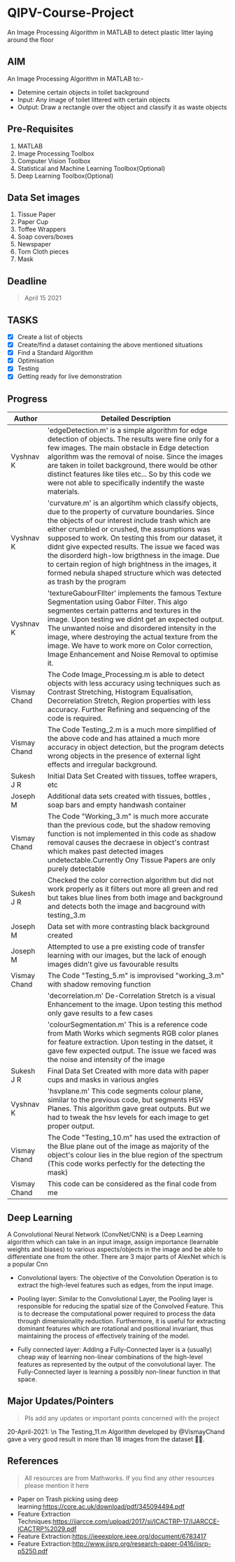 # QIPV-Course-Project
An Image Processing Algorithm in MATLAB to detect plastic litter laying around the floor 

## AIM
An Image Processing Algorithm in MATLAB to:-
* Detemine certain objects in toilet background
* Input: Any image of toilet littered with certain objects
* Output: Draw a rectangle over the object and classify it as waste objects

## Pre-Requisites
1. MATLAB
2. Image Processing Toolbox
3. Computer Vision Toolbox
4. Statistical and Machine Learning Toolbox(Optional)
5. Deep Learning Toolbox(Optional)

## Data Set images
1. Tissue Paper
2. Paper Cup
3. Toffee Wrappers
4. Soap covers/boxes
5. Newspaper
6. Torn Cloth pieces
7. Mask

## Deadline

> April 15 2021

## TASKS
- [x] Create a list of objects
- [x] Create/find a dataset containing the above mentioned situations
- [x] Find a Standard Algorithm
- [x] Optimisation
- [x] Testing
- [x] Getting ready for live demonstration

## Progress
|  Author  |  Detailed Description |
|----------|  -------------------- |
|  Vyshnav K  | 'edgeDetection.m' is a simple algorithm for edge detection of objects. The results were fine only for a few images. The main obstacle in Edge detection algorithm was the removal of noise. Since the images are taken in toilet background, there would be other distinct features like tiles etc... So by this code we were not able to specifically indentify the waste materials. |
|  Vyshnav K  | 'curvature.m' is an algortihm which classify objects, due to the property of curvature boundaries. Since the objects of our interest include trash which are either crumbled or crushed, the assumptions was supposed to work. On testing this from our dataset, it didnt give expected results. The issue we faced was the disorderd high-low brigthness in the image. Due to certain region of high brightness in the images, it formed nebula shaped structure which was detected as trash by the program |
|  Vyshnav K  | 'textureGabourFIlter' implements the famous Texture Segmentation using Gabor Filter. This algo segmentes certain patterns and textures in the image. Upon testing we didnt get an expected output. The unwanted noise and disordered intensity in the image, where destroying the actual texture from the image. We have to work more on Color correction, Image Enhancement and Noise Removal to optimise it. |
| Vismay Chand| The Code Image_Processing.m is able to detect objects with less accuracy using techniques such as Contrast Stretching, Histogram Equalisation, Decorrelation Stretch, Region properties with less accuracy. Further Refining and sequencing of the code is required. |
| Vismay Chand| The Code Testing_2.m is a much more simplified of the above code and has attained a much more accuracy in object detection, but the program detects wrong objects in the presence of external light effects and irregular background.
|  Sukesh J R  |Initial Data Set Created with tissues, toffee wrapers, etc|
| Joseph M | Additional data sets created with tissues, bottles , soap bars and empty handwash container |
| Vismay Chand | The Code "Working_3.m" is much more accurate than the previous code, but the shadow removing function is not implemented in this code as shadow removal causes the decraese in object's contrast which makes past detected images undetectable.Currently Ony Tissue Papers are only purely detectable |
|  Sukesh J R  | Checked the color correction algorithm but did not work properly as it filters out more all green and red but takes blue lines from both image and background and detects both the image and bacground with testing_3.m|
| Joseph M | Data set with more contrasting black background created |
| Joseph M | Attempted to use a pre existing code of transfer learning with our images, but the lack of enough images didn't give us favourable results | 
| Vismay Chand | The Code "Testing_5.m" is improvised "working_3.m" with shadow removing function|
|           | 'decorrelation.m' De-Correlation Stretch is a visual Enhancement to the image. Upon testing this method only gave results to a few cases |
|           | 'colourSegmentation.m' This is a reference code from Math Works which segments RGB color planes for feature extraction. Upon testing in the datset, it gave few expected output. The issue we faced was the noise and intensity of the image|
|  Sukesh J R  | Final Data Set Created with more data with paper cups and masks in various angles|
| Vyshnav K | 'hsvplane.m' This code segments colour plane, similar to the previous code, but segments HSV Planes. This algorithm gave great outputs. But we had to tweak the hsv levels for each image to get proper output.|
| Vismay Chand | The Code "Testing_10.m" has used the extraction of the Blue plane out of the image as majority of the object's colour lies in the blue region of the spectrum (This code works perfectly for the detecting the mask) |
| Vismay Chand | This code can be considered as the final code from me |

## Deep Learning

A Convolutional Neural Network (ConvNet/CNN) is a Deep Learning algorithm which can take in an input image, assign importance (learnable weights and biases) to various aspects/objects in the image and be able to differentiate one from the other. There are 3 major parts of AlexNet which is a popular Cnn

- Convolutional layers: The objective of the Convolution Operation is to extract the high-level features such as edges, from the input image.

- Pooling layer: Similar to the Convolutional Layer, the Pooling layer is responsible for reducing the spatial size of the Convolved Feature. This is to decrease the computational power required to process the data through dimensionality reduction. Furthermore, it is useful for extracting dominant features which are rotational and positional invariant, thus maintaining the process of effectively training of the model.

- Fully connected layer: Adding a Fully-Connected layer is a (usually) cheap way of learning non-linear combinations of the high-level features as represented by the output of the convolutional layer. The Fully-Connected layer is learning a possibly non-linear function in that space.


## Major Updates/Pointers

> Pls add any updates or important points concerned with the project

20-April-2021: \n
The Testing_11.m Algorithm developed by @VismayChand gave a very good result in more than 18 images from the dataset :partying_face::partying_face:. 

## References

> All resources are from Mathworks. If you find any other resources please mention it here

- Paper on Trash picking using deep learning:https://core.ac.uk/download/pdf/345094494.pdf
- Feature Extraction Techniques:https://ijarcce.com/upload/2017/si/ICACTRP-17/IJARCCE-ICACTRP%2029.pdf
- Feature Extraction:https://ieeexplore.ieee.org/document/6783417
- Feature Extraction:http://www.ijsrp.org/research-paper-0416/ijsrp-p5250.pdf
